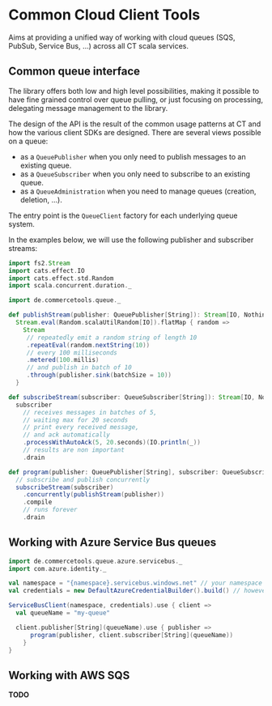 # Common Cloud Client Tools

Aims at providing a unified way of working with cloud queues (SQS, PubSub, Service Bus, ...) across all CT scala services.

## Common queue interface

The library offers both low and high level possibilities, making it possible to have fine grained control over queue pulling, or just focusing on processing, delegating message management to the library.

The design of the API is the result of the common usage patterns at CT and how the various client SDKs are designed.
There are several views possible on a queue:
 - as a `QueuePublisher` when you only need to publish messages to an existing queue.
 - as a `QueueSubscriber` when you only need to subscribe to an existing queue.
 - as a `QueueAdministration` when you need to manage queues (creation, deletion, ...).

The entry point is the `QueueClient` factory for each underlying queue system.

In the examples below, we will use the following publisher and subscriber streams:

```scala
import fs2.Stream
import cats.effect.IO
import cats.effect.std.Random
import scala.concurrent.duration._

import de.commercetools.queue._

def publishStream(publisher: QueuePublisher[String]): Stream[IO, Nothing] =
  Stream.eval(Random.scalaUtilRandom[IO]).flatMap { random =>
    Stream
     // repeatedly emit a random string of length 10
     .repeatEval(random.nextString(10))
     // every 100 milliseconds
     .metered(100.millis)
     // and publish in batch of 10
     .through(publisher.sink(batchSize = 10))
  }

def subscribeStream(subscriber: QueueSubscriber[String]): Stream[IO, Nothing] =
  subscriber
    // receives messages in batches of 5,
    // waiting max for 20 seconds
    // print every received message,
    // and ack automatically
    .processWithAutoAck(5, 20.seconds)(IO.println(_))
    // results are non important
    .drain

def program(publisher: QueuePublisher[String], subscriber: QueueSubscriber[String]): IO[Unit] =
  // subscribe and publish concurrently
  subscribeStream(subscriber)
    .concurrently(publishStream(publisher))
    .compile
    // runs forever
    .drain
```

## Working with Azure Service Bus queues

```scala
import de.commercetools.queue.azure.servicebus._
import com.azure.identity._

val namespace = "{namespace}.servicebus.windows.net" // your namespace
val credentials = new DefaultAzureCredentialBuilder().build() // however you want to authenticate

ServiceBusClient(namespace, credentials).use { client =>
  val queueName = "my-queue"

  client.publisher[String](queueName).use { publisher =>
      program(publisher, client.subscriber[String](queueName))
    }
}
```

## Working with AWS SQS

**TODO**

```scala

```
